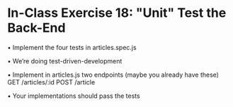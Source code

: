 # In-Class Exercise 18: "Unit" Test the Back-End
• Implement the four tests in articles.spec.js 

• We’re doing test-driven-development

• Implement in articles.js two endpoints (maybe you already have these) 
GET /articles/:id
POST /article

• Your implementations should pass the tests